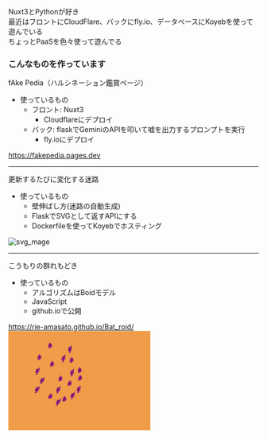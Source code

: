 Nuxt3とPythonが好き  
最近はフロントにCloudFlare、バックにfly.io、データベースにKoyebを使って遊んでいる  
ちょっとPaaSを色々使って遊んでる  

### こんなものを作っています  
fAke Pedia（ハルシネーション鑑賞ページ）
- 使っているもの
  - フロント: Nuxt3
    - Cloudflareにデプロイ
  - バック: flaskでGeminiのAPIを叩いて嘘を出力するプロンプトを実行
    - fly.ioにデプロイ

https://fakepedia.pages.dev

---
更新するたびに変化する迷路
- 使っているもの
  - 壁伸ばし方(迷路の自動生成)
  - FlaskでSVGとして返すAPIにする
  - Dockerfileを使ってKoyebでホスティング   
 
![svg_mage](https://secure-olimpia-shihoaka-fd09df42.koyeb.app/imgapi-mage/19.svg)

---
こうもりの群れもどき
- 使っているもの
  - アルゴリズムはBoidモデル
  - JavaScript
  - github.ioで公開

https://rie-amasato.github.io/Bat_roid/  
<img src="https://raw.githubusercontent.com/rie-amasato/Bat_roid/main/3E675A23-BCD0-445F-88A5-0C767BD47A50.jpeg" height=200>

